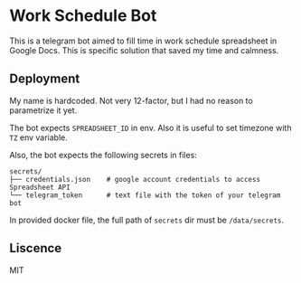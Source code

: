 # Work Schedule Bot

This is a telegram bot aimed to fill time in work schedule spreadsheet 
in Google Docs. This is specific solution that saved my time and calmness.

## Deployment

My name is hardcoded. Not very 12-factor, but I had no reason to parametrize it yet.

The bot expects `SPREADSHEET_ID` in env. Also it is useful to set timezone 
with `TZ` env variable.

Also, the bot expects the following secrets in files:

```
secrets/
├── credentials.json    # google account credentials to access Spreadsheet API
└── telegram_token      # text file with the token of your telegram bot
```

In provided docker file, the full path of `secrets` dir must be `/data/secrets`.

## Liscence

MIT
